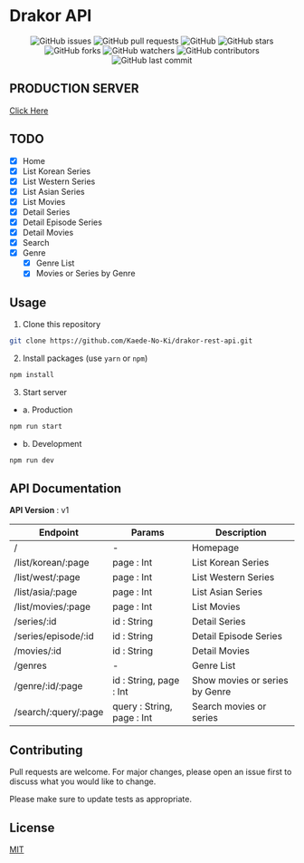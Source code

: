 # Drakor API

<p align="center">
<img alt="GitHub issues" src="https://img.shields.io/github/issues/Kaede-No-Ki/drakor-rest-api">
<img alt="GitHub pull requests" src="https://img.shields.io/github/issues-pr/Kaede-No-Ki/drakor-rest-api">
<img alt="GitHub" src="https://img.shields.io/github/license/Kaede-No-Ki/drakor-rest-api"> 
<img alt="GitHub stars" src="https://img.shields.io/github/stars/Kaede-No-Ki/drakor-rest-api">
<img alt="GitHub forks" src="https://img.shields.io/github/forks/Kaede-No-Ki/drakor-rest-api">
<img alt="GitHub watchers" src="https://img.shields.io/github/watchers/Kaede-No-Ki/drakor-rest-api">
<img alt="GitHub contributors" src="https://img.shields.io/github/contributors/Kaede-No-Ki/drakor-rest-api">
<img alt="GitHub last commit" src="https://img.shields.io/github/last-commit/Kaede-No-Ki/drakor-rest-api">
</p>

## PRODUCTION SERVER

[Click Here](https://calm-plateau-31453.herokuapp.com/)

## TODO

- [x] Home
- [x] List Korean Series
- [x] List Western Series
- [x] List Asian Series
- [x] List Movies
- [x] Detail Series
- [x] Detail Episode Series
- [x] Detail Movies
- [x] Search
- [x] Genre
  - [x] Genre List
  - [x] Movies or Series by Genre

## Usage

1. Clone this repository

```bash
git clone https://github.com/Kaede-No-Ki/drakor-rest-api.git
```

2. Install packages (use `yarn` or `npm`)

```bash
npm install
```

3. Start server

- a. Production

```bash
npm run start
```

- b. Development

```bash
npm run dev
```

## API Documentation

**API Version** : v1

| Endpoint             | Params                     | Description                    |
| -------------------- | -------------------------- | ------------------------------ |
| /                    | -                          | Homepage                       |
| /list/korean/:page   | page : Int                 | List Korean Series             |
| /list/west/:page     | page : Int                 | List Western Series            |
| /list/asia/:page     | page : Int                 | List Asian Series              |
| /list/movies/:page   | page : Int                 | List Movies                    |
| /series/:id          | id : String                | Detail Series                  |
| /series/episode/:id  | id : String                | Detail Episode Series          |
| /movies/:id          | id : String                | Detail Movies                  |
| /genres              | -                          | Genre List                     |
| /genre/:id/:page     | id : String, page : Int    | Show movies or series by Genre |
| /search/:query/:page | query : String, page : Int | Search movies or series        |

## Contributing

Pull requests are welcome. For major changes, please open an issue first to discuss what you would like to change.

Please make sure to update tests as appropriate.

## License

[MIT](https://github.com/Kaede-No-Ki/drakor-rest-api/blob/master/LICENSE)

